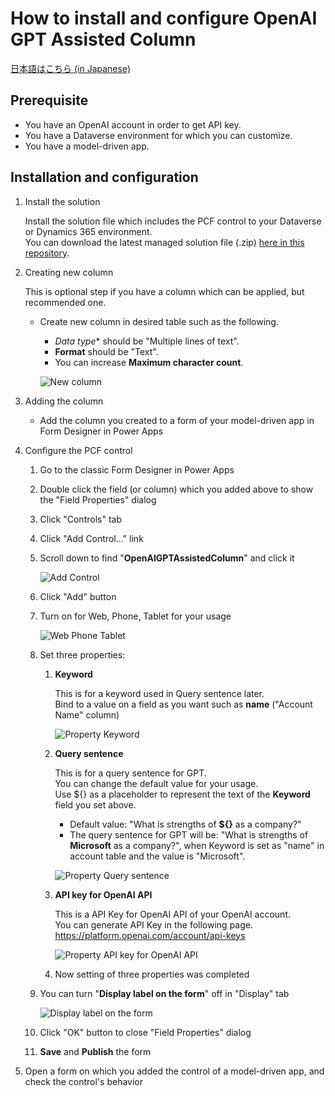 # How to install and configure OpenAI GPT Assisted Column

[日本語はこちら (in Japanese)](./SettingUp.ja.md)

## Prerequisite

- You have an OpenAI account in order to get API key.  
- You have a Dataverse environment for which you can customize.  
- You have a model-driven app.  

## Installation and configuration

1. Install the solution

    Install the solution file which includes the PCF control to your Dataverse or Dynamics 365 environment.  
    You can download the latest managed solution file (.zip) [here in this repository](https://github.com/keijiinouehotmail/OpenAIGPTAssistedColumnPCF/releases).

1. Creating new column

    This is optional step if you have a column which can be applied, but recommended one.  

    - Create new column in desired table such as the following.

        - *Data type** should be "Multiple lines of text".
        - **Format** should be "Text".
        - You can increase **Maximum character count**.

        ![New column](../Images/SettingUpNewColumn.png)

1. Adding the column

    - Add the column you created to a form of your model-driven app in Form Designer in Power Apps

1. Configure the PCF control
    1. Go to the classic Form Designer in Power Apps
    1. Double click the field (or column) which you added above to show the "Field Properties" dialog
    1. Click "Controls" tab
    1. Click "Add Control..." link
    1. Scroll down to find "**OpenAIGPTAssistedColumn**" and click it

        ![Add Control](../Images/ConfigureThePCFControlAddControl.png)

    1. Click "Add" button
    1. Turn on for Web, Phone, Tablet for your usage

        ![Web Phone Tablet](../Images/ConfigureThePCFControlWebPhoneTablet.png)

    1. Set three properties:
        1. **Keyword**

            This is for a keyword used in Query sentence later.  
            Bind to a value on a field as you want such as **name** ("Account Name" column)  

            ![Property Keyword](../Images/ConfigureThePCFControlPropKeyword.png)

        1. **Query sentence**

            This is for a query sentence for GPT.  
            You can change the default value for your usage.  
            Use ${} as a placeholder to represent the text of the **Keyword** field you set above.  

            - Default value: "What is strengths of **${}** as a company?"
            - The query sentence for GPT will be: "What is strengths of **Microsoft** as a company?", when Keyword is set as "name" in account table and the value is "Microsoft".

            ![Property Query sentence](../Images/ConfigureThePCFControlPropQuerySentence.png)

        1. **API key for OpenAI API**

            This is a API Key for OpenAI API of your OpenAI account.  
            You can generate API Key in the following page.  
                <https://platform.openai.com/account/api-keys>  

            ![Property API key for OpenAI API](../Images/ConfigureThePCFControlPropAPIKeyForOpenAIAPI.png)

        1. Now setting of three properties was completed

    1. You can turn "**Display label on the form**" off in "Display" tab

        ![Display label on the form](../Images/ConfigureThePCFControlDisplayLabel.png)

    1. Click "OK" button to close "Field Properties" dialog
    1. **Save** and **Publish** the form

1. Open a form on which you added the control of a model-driven app, and check the control's behavior
